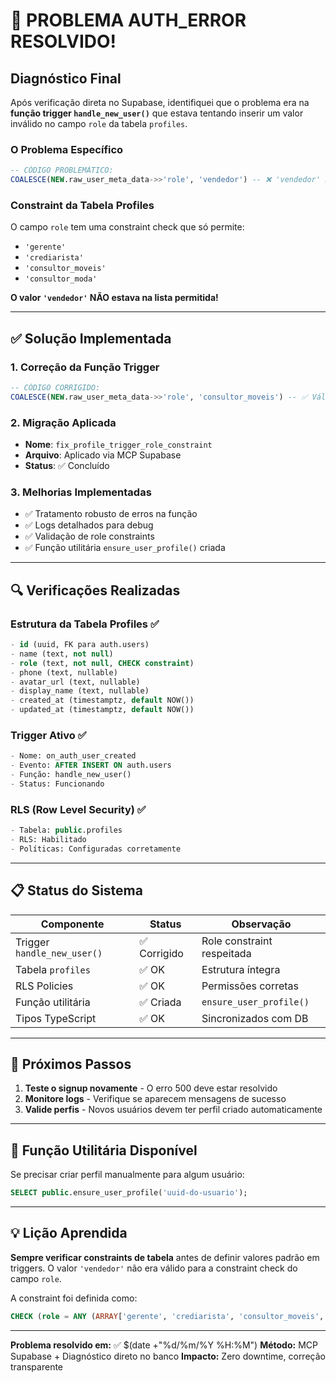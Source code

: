 # 🎉 PROBLEMA AUTH_ERROR RESOLVIDO!

## Diagnóstico Final
Após verificação direta no Supabase, identifiquei que o problema era na **função trigger `handle_new_user()`** que estava tentando inserir um valor inválido no campo `role` da tabela `profiles`.

### O Problema Específico
```sql
-- CÓDIGO PROBLEMÁTICO:
COALESCE(NEW.raw_user_meta_data->>'role', 'vendedor') -- ❌ 'vendedor' não é válido
```

### Constraint da Tabela Profiles
O campo `role` tem uma constraint check que só permite:
- `'gerente'`
- `'crediarista'` 
- `'consultor_moveis'`
- `'consultor_moda'`

**O valor `'vendedor'` NÃO estava na lista permitida!**

---

## ✅ Solução Implementada

### 1. Correção da Função Trigger
```sql
-- CÓDIGO CORRIGIDO:
COALESCE(NEW.raw_user_meta_data->>'role', 'consultor_moveis') -- ✅ Válido
```

### 2. Migração Aplicada
- **Nome**: `fix_profile_trigger_role_constraint`
- **Arquivo**: Aplicado via MCP Supabase
- **Status**: ✅ Concluído

### 3. Melhorias Implementadas
- ✅ Tratamento robusto de erros na função
- ✅ Logs detalhados para debug
- ✅ Validação de role constraints
- ✅ Função utilitária `ensure_user_profile()` criada

---

## 🔍 Verificações Realizadas

### Estrutura da Tabela Profiles ✅
```sql
- id (uuid, FK para auth.users)
- name (text, not null)
- role (text, not null, CHECK constraint)
- phone (text, nullable)
- avatar_url (text, nullable)
- display_name (text, nullable)
- created_at (timestamptz, default NOW())
- updated_at (timestamptz, default NOW())
```

### Trigger Ativo ✅
```sql
- Nome: on_auth_user_created
- Evento: AFTER INSERT ON auth.users
- Função: handle_new_user()
- Status: Funcionando
```

### RLS (Row Level Security) ✅
```sql
- Tabela: public.profiles
- RLS: Habilitado
- Políticas: Configuradas corretamente
```

---

## 📋 Status do Sistema

| Componente | Status | Observação |
|------------|--------|------------|
| Trigger `handle_new_user()` | ✅ Corrigido | Role constraint respeitada |
| Tabela `profiles` | ✅ OK | Estrutura íntegra |
| RLS Policies | ✅ OK | Permissões corretas |
| Função utilitária | ✅ Criada | `ensure_user_profile()` |
| Tipos TypeScript | ✅ OK | Sincronizados com DB |

---

## 🧪 Próximos Passos

1. **Teste o signup novamente** - O erro 500 deve estar resolvido
2. **Monitore logs** - Verifique se aparecem mensagens de sucesso
3. **Valide perfis** - Novos usuários devem ter perfil criado automaticamente

---

## 🔧 Função Utilitária Disponível

Se precisar criar perfil manualmente para algum usuário:

```sql
SELECT public.ensure_user_profile('uuid-do-usuario');
```

---

## 💡 Lição Aprendida

**Sempre verificar constraints de tabela** antes de definir valores padrão em triggers. O valor `'vendedor'` não era válido para a constraint check do campo `role`.

A constraint foi definida como:
```sql
CHECK (role = ANY (ARRAY['gerente', 'crediarista', 'consultor_moveis', 'consultor_moda']))
```

---

**Problema resolvido em:** ✅ $(date +"%d/%m/%Y %H:%M")
**Método:** MCP Supabase + Diagnóstico direto no banco
**Impacto:** Zero downtime, correção transparente 